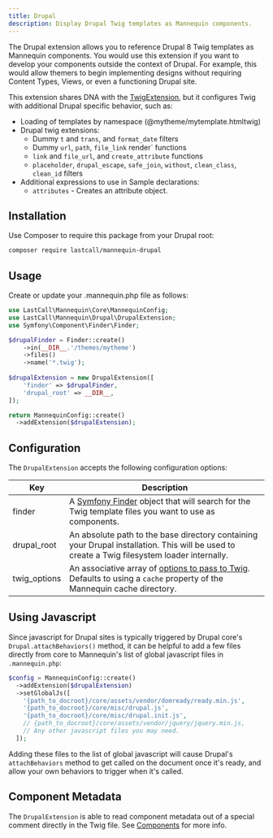 ```yaml
---
title: Drupal
description: Display Drupal Twig templates as Mannequin components.
---
```

The Drupal extension allows you to reference Drupal 8 Twig templates as Mannequin components.  You would use this extension if you want to develop your components outside the context of Drupal.  For example, this would allow themers to begin implementing designs without requiring Content Types, Views, or even a functioning Drupal site.

This extension shares DNA with the [TwigExtension](../extensions/twig.md), but it configures Twig with additional Drupal specific behavior, such as:

* Loading of templates by namespace (@mytheme/mytemplate.htmltwig)
* Drupal twig extensions:
  * Dummy `t` and `trans`, and `format_date` filters
  * Dummy `url`, `path`, `file_link` render` functions
  * `link` and `file_url`, and `create_attribute` functions
  * `placeholder`, `drupal_escape`, `safe_join`, `without`, `clean_class`, `clean_id` filters
* Additional expressions to use in Sample declarations:
  * `attributes` - Creates an attribute object.

## Installation
Use Composer to require this package from your Drupal root:
```bash
composer require lastcall/mannequin-drupal
```

## Usage
Create or update your .mannequin.php file as follows:
```php
use LastCall\Mannequin\Core\MannequinConfig;
use LastCall\Mannequin\Drupal\DrupalExtension;
use Symfony\Component\Finder\Finder;

$drupalFinder = Finder::create()
    ->in(__DIR__.'/themes/mytheme')
    ->files()
    ->name('*.twig');
    
$drupalExtension = new DrupalExtension([
    'finder' => $drupalFinder,
    'drupal_root' => __DIR__,
]);

return MannequinConfig::create()
  ->addExtension($drupalExtension);
```

## Configuration

The `DrupalExtension` accepts the following configuration options:

| Key | Description |
| --- | ----------- |
| finder | A [Symfony Finder](https://symfony.com/doc/current/components/finder.html) object that will search for the Twig template files you want to use as components. |
| drupal_root | An absolute path to the base directory containing your Drupal installation.  This will be used to create a Twig filesystem loader internally. |
| twig_options | An associative array of [options to pass to Twig](https://twig.symfony.com/api/2.x/Twig_Environment.html#method___construct).  Defaults to using a `cache` property of the Mannequin cache directory. |

## Using Javascript

Since javascript for Drupal sites is typically triggered by Drupal core's `Drupal.attachBehaviors()` method, it can be helpful to add a few files directly from core to Mannequin's list of global javascript files in `.mannequin.php`:

```php
$config = MannequinConfig::create()
  ->addExtension($drupalExtension)
  ->setGlobalJs([
    '{path_to_docroot}/core/assets/vendor/domready/ready.min.js',
    '{path_to_docroot}/core/misc/drupal.js',
    '{path_to_docroot}/core/misc/drupal.init.js',
    // {path_to_docroot}/core/assets/vendor/jquery/jquery.min.js,
    // Any other javascript files you may need.
  ]);
```

Adding these files to the list of global javascript will cause Drupal's `attachBehaviors` method to get called on the document once it's ready, and allow your own behaviors to trigger when it's called.

## Component Metadata

The `DrupalExtension` is able to read component metadata out of a special comment directly in the Twig file.  See [Components](../docs/components.md) for more info.